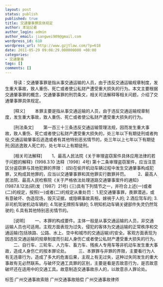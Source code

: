```yaml
---
layout: post
status: publish
published: true
title: 交通肇事罪具体规定
author: 本站记者
author_login: admin
author_email: jiangwei909@gmail.com
wordpress_id: 618
wordpress_url: http://www.gzjtlaw.com/?p=618
date: 2011-05-29 09:08:29.000000000 +08:00
categories:
- 交通肇事
tags: []
comments: []
---
```

　　导读：交通肇事罪是指从事交通运输的人员，由于违反交通运输规章制度，发生重大事故，致人重伤、死亡或者使公私财产遭受重大损失的行为。本文主要根据交通肇事罪的概念，交通肇事罪的刑罚条文，相关司法解释等相关问题，介绍了交通肇事罪具体规定。　　[释义]　　本罪主要是指从事交通运输的人员，由于违反交通运输规章制度，发生重大事故，致人重伤、死亡或者使公私财产遭受重大损失的行为。　　[刑法条文]　　第一百三十三条违反交通运输管理法规，因而发生重大事故，致人重伤、死亡或者使公私财产遭受重大损失的，处三年以下有期徒刑或者拘役;交通运输肇事后逃逸或者有其他特别恶劣情节的，处三年以上七年以下有期徒刑;因逃逸致人死亡的，处七年以上有期徒刑。　　[相关司法解释]　　1、最高人民法院《关于审理盗窃案件具体应用法律的若于问题的解释》(1998.3.10 法释〔1998〕4号) 第十二条审理盗窃案件，应当注意区分盗窃罪与其他犯罪的界限： (四)在偷开机动车辆过程中发生交通肇事构成犯罪，又构成其他罪的，应当以交通肇事罪和其他罪实行数罪并罚。　　2、最高人民法院、最高人民检察院《关于严格依法处理道路交通肇事案件的通知》(1987.8.12法(研)发〔1987〕21号) (三)具有下列情节之一，并符合上述(一)或者(二)的规定，按照(一)或者(二)的规定从重处罚： 1.犯交通肇事罪，畏罪潜逃，或有意破坏、伪造现场，毁灭证据，或隐瞒事故真相，嫁祸于人的; 2.酒后驾车的; 3.非司机驾驶机动车辆的; 4.驾驶无牌照车辆的; 5.明知机动车辆关键部件失灵仍然驾驶的; 6.具有其他特别恶劣情节的。　　[说明]　　一、本罪的构成要件。主体一般是从事交通运输的人员，非交通运输人员也可适用。主观方面表现为过失，侵犯的客体为交通运输的正常秩序和交通运输(包括铁路、公路、水上、空中和城市的交通运输)的安全。客观方面表现为因违反交通运输的规章制度而引起人身伤亡或者使公私财产遭受重大损失的行为。　　二、自行车、三轮车、人力车、畜力车、残疾人专用车等非机动车发生重大事故，造成人身伤亡的按本罪论处。　　三、本罪罪与非罪的界限，主要看行为人有无违章行为，造成了多大的危害后果，主观上有无过失，这种过失同发生的重大事故有无必然联系。与破坏交通工具罪的区别，主要是看是否故意行为，是否故意破坏还在适用中的交通工具。故意制造交通事故杀人的，以故意杀人罪论处。标签:广州交通事故索赔 广州交通事故赔偿 广州交通事故律师
